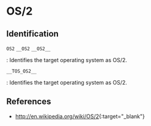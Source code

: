 # OS/2

## Identification

`OS2`
`__OS2`
`__OS2__`

:   Identifies the target operating system as OS/2.

`__TOS_OS2__`

:   Identifies the target operating system as OS/2.

## References

- <http://en.wikipedia.org/wiki/OS/2>{:target="_blank"}